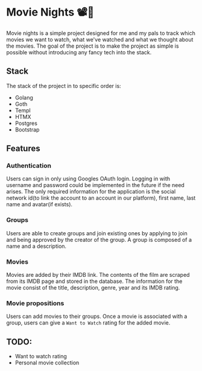# Movie Nights 📽️🌉
Movie nights is a simple project designed for me and my pals to track which movies we want to watch, what we've watched
and what we thought about the movies. The goal of the project is to make the project as simple is possible without
introducing any fancy tech into the stack.

## Stack
The stack of the project in to specific order is:
- Golang
- Goth
- Templ
- HTMX
- Postgres
- Bootstrap

## Features

### Authentication
Users can sign in only using Googles OAuth login. Logging in with username and password could be implemented in the
future if the need arises. The only required information for the application is the social network id(to link the 
account to an account in our platform), first name, last name and avatar(if exists).

### Groups
Users are able to create groups and join existing ones by applying to join and being approved by the creator of the 
group. A group is composed of a name and a description.

### Movies
Movies are added by their IMDB link. The contents of the film are scraped from its IMDB page and stored in the database.
The information for the movie consist of the title, description, genre, year and its IMDB rating.

### Movie propositions
Users can add movies to their groups. Once a movie is associated with a group, users can give a `Want to Watch` rating
for the added movie. 

## TODO:
- Want to watch rating
- Personal movie collection
